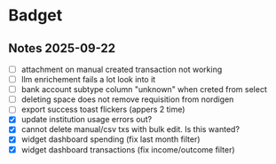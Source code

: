 # Badget

## Notes 2025-09-22

- [ ] attachment on manual created transaction not working
- [ ] llm enrichement fails a lot look into it
- [ ] bank account subtype column "unknown" when creted from select
- [ ] deleting space does not remove requisition from nordigen
- [ ] export success toast flickers (appers 2 time)
- [x] update institution usage errors out?
- [x] cannot delete manual/csv txs with bulk edit. Is this wanted?
- [x] widget dashboard spending (fix last month filter)
- [x] widget dashboard transactions (fix income/outcome filter)
